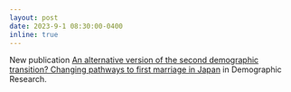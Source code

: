 ```yaml
---
layout: post
date: 2023-9-1 08:30:00-0400
inline: true
---
```


New publication [An alternative version of the second demographic transition? Changing pathways to first marriage in Japan](https://www.demographic-research.org/articles/volume/49/16) in Demographic Research.
